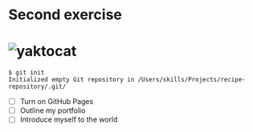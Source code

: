 # Second exercise




# ![yaktocat](https://github.com/user-attachments/assets/e7e0e28e-ee8a-4151-9eda-d86d2c31c081)
```
$ git init
Initialized empty Git repository in /Users/skills/Projects/recipe-repository/.git/
```
- [ ] Turn on GitHub Pages
- [ ] Outline my portfolio
- [ ] Introduce myself to the world
